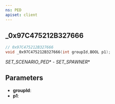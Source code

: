 ```yaml
---
ns: PED
apiset: client
---
```

## _0x97C475212B327666

```c
// 0x97C475212B327666
void _0x97C475212B327666(int groupId,BOOL p1);
```

_SET_SCENARIO_PED_* - _SET_SPAWNER_*

## Parameters
* **groupId**:
* **p1**: